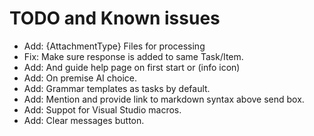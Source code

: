 # TODO and Known issues

- Add: {AttachmentType} Files for processing
- Fix: Make sure response is added to same Task/Item.
- Add: And guide help page on first start or (info icon)
- Add: On premise AI choice.
- Add: Grammar templates as tasks by default.
- Add: Mention and provide link to markdown syntax above send box.
- Add: Suppot for Visual Studio macros.
- Add: Clear messages button.